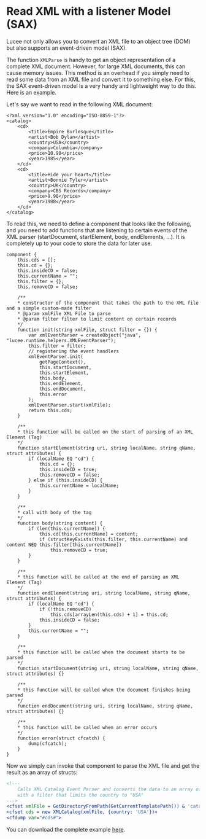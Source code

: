 <!--
{
  "title": "Read XML with a listener Model (SAX)",
  "id": "read-xml-with-a-listener-model-sax",
  "menuTitle": "Read XML using SAX",
  "description": "Lucee not only allows you to convert an XML file to an object tree (DOM) but also supports an event-driven model (SAX).",
  "keywords": [
    "XML",
    "SAX",
    "XML Parsing",
    "Event Driven",
    "XML Event Parsing",
    "XML to Struct"
  ]
}
-->

# Read XML with a listener Model (SAX)

Lucee not only allows you to convert an XML file to an object tree (DOM) but also supports an event-driven model (SAX).

The function `XMLParse` is handy to get an object representation of a complete XML document. However, for large XML documents, this can cause memory issues. This method is an overhead if you simply need to read some data from an XML file and convert it to something else. For this, the SAX event-driven model is a very handy and lightweight way to do this. Here is an example.

Let's say we want to read in the following XML document:

```lucee
<?xml version="1.0" encoding="ISO-8859-1"?>
<catalog>
    <cd>
        <title>Empire Burlesque</title>
        <artist>Bob Dylan</artist>
        <country>USA</country>
        <company>Columbia</company>
        <price>10.90</price>
        <year>1985</year>
    </cd>
    <cd>
        <title>Hide your heart</title>
        <artist>Bonnie Tyler</artist>
        <country>UK</country>
        <company>CBS Records</company>
        <price>9.90</price>
        <year>1988</year>
    </cd>
</catalog>
```

To read this, we need to define a component that looks like the following, and you need to add functions that are listening to certain events of the XML parser (startDocument, startElement, body, endElements, ...). It is completely up to your code to store the data for later use.

```cfs
component {
    this.cds = [];
    this.cd = {};
    this.insideCD = false;
    this.currentName = "";
    this.filter = {};
    this.removeCD = false;

    /**
    * constructor of the component that takes the path to the XML file and a simple custom-made filter
    * @param xmlFile XML File to parse
    * @param filter filter to limit content on certain records
    */
    function init(string xmlFile, struct filter = {}) {
        var xmlEventParser = createObject("java", "lucee.runtime.helpers.XMLEventParser");
        this.filter = filter;
        // registering the event handlers
        xmlEventParser.init(
            getPageContext(),
            this.startDocument,
            this.startElement,
            this.body,
            this.endElement,
            this.endDocument,
            this.error
        );
        xmlEventParser.start(xmlFile);
        return this.cds;
    }

    /**
    * this function will be called on the start of parsing of an XML Element (Tag)
    */
    function startElement(string uri, string localName, string qName, struct attributes) {
        if (localName EQ "cd") {
            this.cd = {};
            this.insideCD = true;
            this.removeCD = false;
        } else if (this.insideCD) {
            this.currentName = localName;
        }
    }

    /**
    * call with body of the tag
    */
    function body(string content) {
        if (len(this.currentName)) {
            this.cd[this.currentName] = content;
            if (structKeyExists(this.filter, this.currentName) and content NEQ this.filter[this.currentName])
                this.removeCD = true;
        }
    }

    /**
    * this function will be called at the end of parsing an XML Element (Tag)
    */
    function endElement(string uri, string localName, string qName, struct attributes) {
        if (localName EQ "cd") {
            if (!this.removeCD)
                this.cds[arrayLen(this.cds) + 1] = this.cd;
            this.insideCD = false;
        }
        this.currentName = "";
    }

    /**
    * this function will be called when the document starts to be parsed
    */
    function startDocument(string uri, string localName, string qName, struct attributes) {}

    /**
    * this function will be called when the document finishes being parsed
    */
    function endDocument(string uri, string localName, string qName, struct attributes) {}

    /**
    * this function will be called when an error occurs
    */
    function error(struct cfcatch) {
        dump(cfcatch);
    }
}
```

Now we simply can invoke that component to parse the XML file and get the result as an array of structs:

```coldfusion
<!---
    Calls XML Catalog Event Parser and converts the data to an array of structs
    with a filter that limits the country to "USA"
--->
<cfset xmlFile = GetDirectoryFromPath(GetCurrentTemplatePath()) & 'catalog.xml'>
<cfset cds = new XMLCatalog(xmlFile, {country: 'USA'})>
<cfdump var="#cds#">
```

You can download the complete example [here](https://bitbucket.org/lucee/lucee/downloads/lucee-sax-example.zip).
